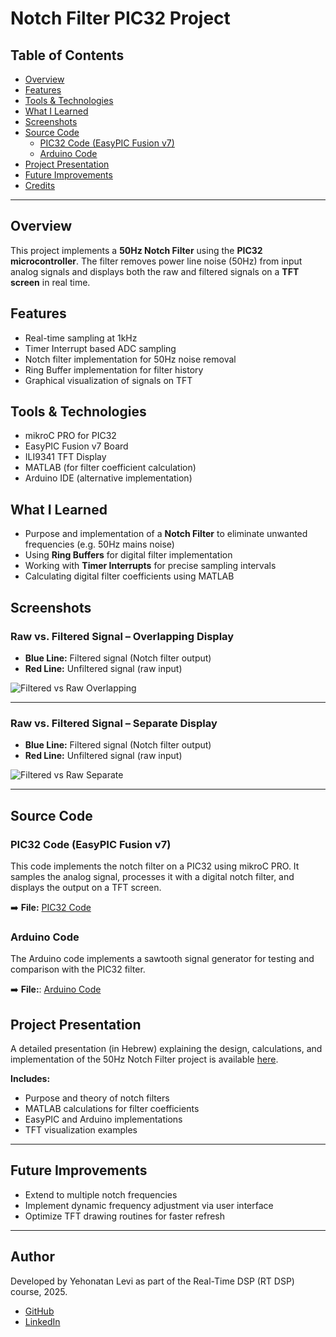 # Notch Filter PIC32 Project

## Table of Contents
- [Overview](#overview)
- [Features](#features)
- [Tools & Technologies](#tools--technologies)
- [What I Learned](#what-i-learned)
- [Screenshots](#screenshots)
- [Source Code](#source-code)
  - [PIC32 Code (EasyPIC Fusion v7)](#pic32-code-easypic-fusion-v7)
  - [Arduino Code](#arduino-code)
- [Project Presentation](#project-presentation)
- [Future Improvements](#future-improvements)
- [Credits](#credits)

---

## Overview
This project implements a **50Hz Notch Filter** using the **PIC32 microcontroller**. The filter removes power line noise (50Hz) from input analog signals and displays both the raw and filtered signals on a **TFT screen** in real time.

## Features
- Real-time sampling at 1kHz
- Timer Interrupt based ADC sampling
- Notch filter implementation for 50Hz noise removal
- Ring Buffer implementation for filter history
- Graphical visualization of signals on TFT

## Tools & Technologies
- mikroC PRO for PIC32
- EasyPIC Fusion v7 Board
- ILI9341 TFT Display
- MATLAB (for filter coefficient calculation)
- Arduino IDE (alternative implementation)

## What I Learned
- Purpose and implementation of a **Notch Filter** to eliminate unwanted frequencies (e.g. 50Hz mains noise)
- Using **Ring Buffers** for digital filter implementation
- Working with **Timer Interrupts** for precise sampling intervals
- Calculating digital filter coefficients using MATLAB

## Screenshots

### Raw vs. Filtered Signal – Overlapping Display
- **Blue Line:** Filtered signal (Notch filter output)
- **Red Line:** Unfiltered signal (raw input)

![Filtered vs Raw Overlapping](images/1ON1.jpeg)

---

### Raw vs. Filtered Signal – Separate Display
- **Blue Line:** Filtered signal (Notch filter output)
- **Red Line:** Unfiltered signal (raw input)

![Filtered vs Raw Separate](images/2_SEPERAT.jpeg)

---

## Source Code

### PIC32 Code (EasyPIC Fusion v7)

This code implements the notch filter on a PIC32 using mikroC PRO. It samples the analog signal, processes it with a digital notch filter, and displays the output on a TFT screen.

➡️ **File:** [PIC32 Code](src/HW01.c)

### Arduino Code
The Arduino code implements a sawtooth signal generator for testing and comparison with the PIC32 filter.

➡️ **File:**: [Arduino Code](src/SAWTOOTH.ino)

## Project Presentation

A detailed presentation (in Hebrew) explaining the design, calculations, and implementation of the 50Hz Notch Filter project is available [here](docs/notch_filter_presentation.pdf).

**Includes:**
- Purpose and theory of notch filters
- MATLAB calculations for filter coefficients
- EasyPIC and Arduino implementations
- TFT visualization examples

---

## Future Improvements
- Extend to multiple notch frequencies
- Implement dynamic frequency adjustment via user interface
- Optimize TFT drawing routines for faster refresh

---

## Author

Developed by Yehonatan Levi as part of the Real-Time DSP (RT DSP) course, 2025.

- [GitHub](https://github.com/yonilevi1)
- [LinkedIn](https://www.linkedin.com/in/yehonatan--levi/)